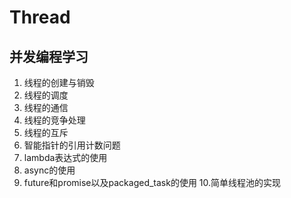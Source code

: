# Thread
## 并发编程学习 
1. 线程的创建与销毁 
2. 线程的调度
3. 线程的通信
4. 线程的竞争处理
5. 线程的互斥
6. 智能指针的引用计数问题
7. lambda表达式的使用
8. async的使用
9. future和promise以及packaged_task的使用
10.简单线程池的实现


